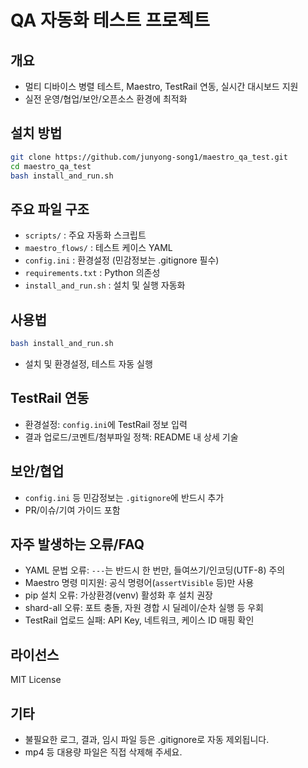 # QA 자동화 테스트 프로젝트

## 개요
- 멀티 디바이스 병렬 테스트, Maestro, TestRail 연동, 실시간 대시보드 지원
- 실전 운영/협업/보안/오픈소스 환경에 최적화

## 설치 방법

```bash
git clone https://github.com/junyong-song1/maestro_qa_test.git
cd maestro_qa_test
bash install_and_run.sh
```

## 주요 파일 구조
- `scripts/` : 주요 자동화 스크립트
- `maestro_flows/` : 테스트 케이스 YAML
- `config.ini` : 환경설정 (민감정보는 .gitignore 필수)
- `requirements.txt` : Python 의존성
- `install_and_run.sh` : 설치 및 실행 자동화

## 사용법

```bash
bash install_and_run.sh
```
- 설치 및 환경설정, 테스트 자동 실행

## TestRail 연동
- 환경설정: `config.ini`에 TestRail 정보 입력
- 결과 업로드/코멘트/첨부파일 정책: README 내 상세 기술

## 보안/협업
- `config.ini` 등 민감정보는 `.gitignore`에 반드시 추가
- PR/이슈/기여 가이드 포함

## 자주 발생하는 오류/FAQ
- YAML 문법 오류: `---`는 반드시 한 번만, 들여쓰기/인코딩(UTF-8) 주의
- Maestro 명령 미지원: 공식 명령어(`assertVisible` 등)만 사용
- pip 설치 오류: 가상환경(venv) 활성화 후 설치 권장
- shard-all 오류: 포트 충돌, 자원 경합 시 딜레이/순차 실행 등 우회
- TestRail 업로드 실패: API Key, 네트워크, 케이스 ID 매핑 확인

## 라이선스
MIT License

## 기타
- 불필요한 로그, 결과, 임시 파일 등은 .gitignore로 자동 제외됩니다.
- mp4 등 대용량 파일은 직접 삭제해 주세요.
